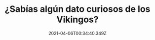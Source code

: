---
title: ¿Sabías algún dato curiosos de los Vikingos?
date: 2021-04-06T00:34:40.349Z
featuredimage: /assets/200.jpg
categoria: Historia
tags:
  - "#Vikingos"
  - "#pasados"
  - "#Historia"
short-description: Conocías algún dato curioso de los vikingos?
mk1: >+
  ### 1.

  #### Un hachazo y al gulag 

  ![201](/assets/201.jpg "201")

  ¿Por qué el hacha era su arma preferida? <br/>
  Sencillamente era más barato hacer un hacha que una espada. Al contrario de lo que se suele pensar, los soldados de los reinos europeos de la época no solían ir equipados con una espada, arma considerada un artículo de lujo, su arma principal era la lanza.

  ### 2.

  #### Sus fetiches raros 

  ![202](/assets/202.jpg "202")

  Les fascinaba los objetos y figuras exóticas <br/>
  Los numerosos viajes que efectuaron los vikingos les llevaron a los lugares más recónditos, estableciendo contactos con muchas culturas de la época. Las figuras, objetos y joyas de otras culturas y religiones les entusiasmaba, no solo las cristianas, todo lo que les pareciera extraño y llamativo, estos objetos eran trofeos que les ayudarían a contar los relatos y dar mayor credibilidad a sus viajes e incursiones mientras se emborrachaban con hidromiel alrededor de fuego en sus grandes cabañas escandinavas a su regreso.


mk2: >+
  ### 3.

  #### Ante todo siempre limpio 

  ![203](/assets/203.jpg "203")

  Eran extremadamente pulcros <br/>
  No sin buena parte de razón los vikingos tenían fama de sucios, salvajes que apestaban a mar y cuero mojado podrido y mal curtido. Pero que se podía esperar de unos hombres que desembarcaron de sus drakkars en la playa tras varios días o semanas en el mar alimentándose de pescado seco.

  ### 4.

  #### Felicitaciones al panadero 

  ![204](/assets/204.jpg "204")

  Elaboraban y consumían pan tóxico <br/>
  La elaboración del pan no era ni mucho menos su punto fuerte, las tierras en las que vivían no eran ideales para cultivar trigo y centeno. Su dieta se basaba en el consumo de pescado, carne, productos lácteos y vegetales. La introducción de la reja de arado que mezclaba mejor la tierra que el primitivo arado de madera a finales de la era vikinga ayudó a cultivar de un modo fructífero el trigo y el centeno.
mk3: >+
  ### 5.

  #### De una mordida te quitan el brazo 

  ![205](/assets/205.png "205")

  Se limaban y coloreaban sus dientes <br/>
  En numerosas excavaciones se han encontrado enterramientos y fosas comunes, al analizar los restos humanos se descubrió que muchas de las dentaduras se encontraban limadas o afiladas. Los vikingos eran muy aficionados a las tendencias y a las modas y es posible que se hicieran tan doloroso procedimiento para darse un aspecto más varonil.



  ### 6.

  #### Un mito que todos creen 

  ![206](/assets/206.jpg "206")

  No llevaban cascos con cuernos <br/>
  De hecho la mayoría de vikingos ni tan siquiera utilizaban casco, lo demuestra el hecho de que solo se han encontrado cinco cascos escandinavos de la era vikinga. Los cascos estaban hechos de hierro, un recurso que preferían destinar para la fabricación de hachas, cuchillos y espadas.


mk4: >+
  ### 7.

  #### Uno de los últimos 

  ![207](/assets/207.jpg "207")

  Iván el terrible el primer zar era descendiente de vikingos <br/>
  Los vikingos que saqueaban o prestaban sus servicios a señores de la guerra en la ribera del río Volga en Rusia eran llamados «varegos». En el siglo IX un líder varego llamado Rurik que viajó a la zona como mercenario para resolver disputas territoriales entre tribus eslavas, al no recibir la paga prometida por el trabajo se asentó junto a sus hombres y fundó la ciudad de Novgorod.



  ### 8.

  #### Tu eres un normando?

  ![208](/assets/208.png "208")

  Los normandos eran descendientes de vikingos <br/>
  La palabra normando significa «hombre del norte», fueron vikingos que se establecieron en la desembocadura del río Sena gracias al «tratado de Saint-Clair-sur-Epte»,con el rey franco Carlos III «el Simple». El líder vikingo se llamaba Hrolf Ganger, apodado «Rollo el caminante» y su misión era proteger la entrada de otros vikingos por la desembocadura del Sena que conducía hasta París.
mk5: >+
  ### 9.

  #### Y no la conquistaron 

  ![](/assets/209.jpeg)

  Visitaron América 500 años antes que Colón <br/>
  La Saga de Erik el Rojo y La Saga de los groenlandeses cuentan la historia del explorador vikingo Leif Eriksson (970-1020), segundo hijo de otro gran explorador llamado Erik el rojo, fundador del primer asentamiento vikingo en Groenlandia. Leif Eriksson se propuso llegar a unas tierras de las que había oído hablar según los relatos de otro explorador llamado Bjarni Herjólfsson.

  ### 10.

  #### A donde fueran 

  ![01](/assets/01.jpg "01")

  Sus descendientes reinaron en Sicilia <br/>
  Roger I de Altavilla y Hauteville fue un noble normando apodado «el gran conde», hijo del noble normando Tancredo de Hauteville, se estableció en el sur de Italia y como vasallo de su hermano Roberto Guiscardo. Participó en la reconquista de la isla por entonces en manos musulmanas.
---